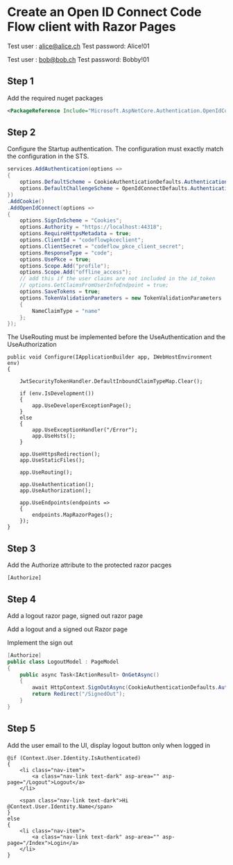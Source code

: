 
# Create an Open ID Connect Code Flow client with Razor Pages

Test user : alice@alice.ch
Test password: Alice!01

Test user : bob@bob.ch
Test password: Bobby!01

## Step 1 

Add the required nuget packages

```xml
<PackageReference Include="Microsoft.AspNetCore.Authentication.OpenIdConnect" Version="3.0.0" />
```

## Step 2 

Configure the Startup authentication. The configuration must exactly match the configuration in the STS. 

```csharp
services.AddAuthentication(options =>
{
	options.DefaultScheme = CookieAuthenticationDefaults.AuthenticationScheme;
	options.DefaultChallengeScheme = OpenIdConnectDefaults.AuthenticationScheme;
})
.AddCookie()
.AddOpenIdConnect(options =>
{
	options.SignInScheme = "Cookies";
	options.Authority = "https://localhost:44318";
	options.RequireHttpsMetadata = true;
	options.ClientId = "codeflowpkceclient";
	options.ClientSecret = "codeflow_pkce_client_secret";
	options.ResponseType = "code";
	options.UsePkce = true;
	options.Scope.Add("profile");
	options.Scope.Add("offline_access");
	// add this if the user claims are not included in the id_token
	// options.GetClaimsFromUserInfoEndpoint = true;
	options.SaveTokens = true;
	options.TokenValidationParameters = new TokenValidationParameters
	{
		NameClaimType = "name"
	};
});
```

The UseRouting must be implemented before the UseAuthentication and the UseAuthorization

```
public void Configure(IApplicationBuilder app, IWebHostEnvironment env)
{

	JwtSecurityTokenHandler.DefaultInboundClaimTypeMap.Clear();

	if (env.IsDevelopment())
	{
		app.UseDeveloperExceptionPage();
	}
	else
	{
		app.UseExceptionHandler("/Error");
		app.UseHsts();
	}

	app.UseHttpsRedirection();
	app.UseStaticFiles();

	app.UseRouting();

	app.UseAuthentication();
	app.UseAuthorization();

	app.UseEndpoints(endpoints =>
	{
		endpoints.MapRazorPages();
	});
}
```

## Step 3 

Add the Authorize attribute to the protected razor pacges

```
[Authorize]
```

## Step 4 

Add a logout razor page, signed out razor page

Add a logout and a signed out Razor page

Implement the sign out

```csharp
[Authorize]
public class LogoutModel : PageModel
{
	public async Task<IActionResult> OnGetAsync()
	{
		await HttpContext.SignOutAsync(CookieAuthenticationDefaults.AuthenticationScheme);
		return Redirect("/SignedOut");
	}
}
```

## Step 5 

Add the user email to the UI, display logout button only when logged in

```
@if (Context.User.Identity.IsAuthenticated)
{
	<li class="nav-item">
		<a class="nav-link text-dark" asp-area="" asp-page="/Logout">Logout</a>
	</li>

	<span class="nav-link text-dark">Hi @Context.User.Identity.Name</span>
}
else
{
	<li class="nav-item">
		<a class="nav-link text-dark" asp-area="" asp-page="/Index">Login</a>
	</li>
}
```

